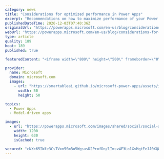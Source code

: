 ```yaml
---
category: news
title: "Considerations for optimized performance in Power Apps"
excerpt: "Recommendations on how to maximize performance of your Power Apps "
publishedDateTime: 2020-12-03T07:40:36Z
originalUrl: "https://powerapps.microsoft.com/en-us/blog/considerations-for-optimized-performance-in-power-apps/"
webUrl: "https://powerapps.microsoft.com/en-us/blog/considerations-for-optimized-performance-in-power-apps/"
type: article
quality: 189
heat: 189
published: true

featuredContent: "<iframe width=\"800\" height=\"500\" frameborder=\"0\" src=\"https://www.youtube.com/embed/jcKoqC9Vfmo\" allow=\"accelerometer; autoplay; encrypted-media; gyroscope; picture-in-picture\" allowfullscreen></iframe>"

provider:
  name: Microsoft
  domain: microsoft.com
  images:
    - url: "https://smartableai.github.io/microsoft-power-apps/assets/images/organizations/microsoft.com-50x50.jpg"
      width: 50
      height: 50

topics:
  - Power Apps
  - Model-driven apps

images:
  - url: "https://powerapps.microsoft.com/images/shared/social/social-share-post-ignite.png"
    width: 1200
    height: 630
    isCached: true

secured: "cNXc65IWfe3CsTVxn5SmBu5WgsusD2ProfDn/lImsv4F3Lo1XvMqtEeJJ0XQWjoQhbhz2dtRE+23Ppb2UPirDqYzO2Yan0KvenPrKsQnSeC70CyqnCT054NpAUc8LUrkD4VGjqW2Oy+VQWlU4toSiDMy1DVe/iAkU8RFbpAUc2FQhZKRBtReGIJcI3/vEHPXmVu/NQMOFFbXiEMBnD7CXH7ohAmVehQivOfm8qvf/BqhWqwNrUUdAmLuu1FJ45HRw7q27fLmCL/pkhjDZiakq+2Kli3qmNMb/cpOQWSA+aQJdg2iCR2ZV/fstkTQAPf4gfmyEBzfDlKTvQ4WAzPJu/BARI4mx//6tRMZ+pYyMkXK6CVjrnsL8fpZE3dRbEv7dV020UYFxjhpbP8o6XRF96+/MfKXrLbi1OPGBPbLU8VkHM+zffHShO9VZHdO/lqib42gSEnvklurnp+pGbBK8Q==;ck+Qpr1qq1N95MCn2kYvdQ=="
---
```


